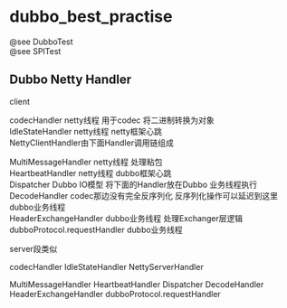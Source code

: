 # dubbo_best_practise
@see  DubboTest  
@see  SPITest

## Dubbo Netty Handler
client  

codecHandler netty线程 用于codec 将二进制转换为对象  
IdleStateHandler netty线程  netty框架心跳  
NettyClientHandler由下面Handler调用链组成  

MultiMessageHandler netty线程 处理粘包  
HeartbeatHandler netty线程 dubbo框架心跳  
Dispatcher    Dubbo IO模型 将下面的Handler放在Dubbo 业务线程执行  
DecodeHandler codec那边没有完全反序列化 反序列化操作可以延迟到这里 dubbo业务线程  
HeaderExchangeHandler dubbo业务线程 处理Exchanger层逻辑  
dubboProtocol.requestHandler dubbo业务线程   

server段类似

codecHandler
IdleStateHandler
NettyServerHandler

MultiMessageHandler
HeartbeatHandler
Dispatcher
DecodeHandler
HeaderExchangeHandler
dubboProtocol.requestHandler